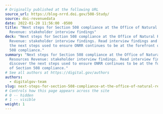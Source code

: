 ```yaml
---
# Originally published at the following URL
source_url: https://blog-nrrd.doi.gov/508-Study/
source: doi-revenuedata
date: 2022-01-20 11:56:00 -0500
title: "Next steps for Section 508 compliance at the Office of Natural Resources
  Revenue: stakeholder interview findings"
deck: "Next steps for Section 508 compliance at the Office of Natural Resources
  Revenue: stakeholder interview findings. Read interview findings and discover
  the next steps used to ensure ONRR continues to be at the forefront of Section
  508 compliance."
summary: "Next steps for Section 508 compliance at the Office of Natural
  Resources Revenue: stakeholder interview findings. Read interview findings and
  discover the next steps used to ensure ONRR continues to be at the forefront
  of Section 508 compliance."
# See all authors at https://digital.gov/authors
authors:
  - digitalgov-team
slug: next-steps-for-section-508-compliance-at-the-office-of-natural-resources-revenue-stakeholder-interview-findings
# Controls how this page appears across the site
# 0 -- hidden
# 1 -- visible
weight: 1
---
```

